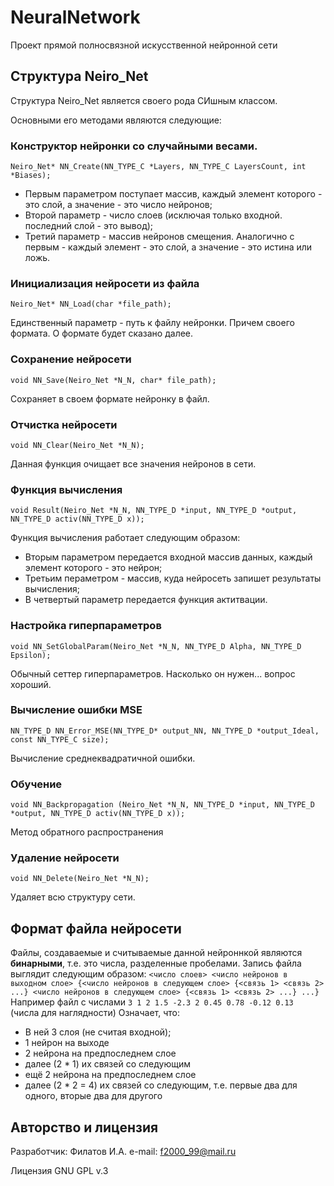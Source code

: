 # NeuralNetwork
Проект прямой полносвязной искусственной нейронной сети

## Структура Neiro_Net

Структура Neiro_Net является своего рода СИшным классом.

Основными его методами являются следующие:

### Конструктор нейронки со случайными весами.

`Neiro_Net* NN_Create(NN_TYPE_C *Layers, NN_TYPE_C LayersCount, int *Biases);`

* Первым параметром поступает массив, каждый элемент которого - это слой, а значение - это число нейронов;
* Второй параметр - число слоев (исключая только входной. последний слой - это вывод);
* Третий параметр - массив нейронов смещения. Аналогично с первым - каждый элемент - это слой, а значение - это истина или ложь.


### Инициализация нейросети из файла

`Neiro_Net* NN_Load(char *file_path);`

Единственный параметр - путь к файлу нейронки. Причем своего формата. О формате будет сказано далее.

### Сохранение нейросети

`void NN_Save(Neiro_Net *N_N, char* file_path);`

Сохраняет в своем формате нейронку в файл.

### Отчистка нейросети

`void NN_Clear(Neiro_Net *N_N);`

Данная функция очищает все значения нейронов в сети.

### Функция вычисления

`void Result(Neiro_Net *N_N, NN_TYPE_D *input, NN_TYPE_D *output, NN_TYPE_D activ(NN_TYPE_D x));`

Функция вычисления работает следующим образом:
* Вторым параметром передается входной массив данных, каждый элемент которого - это нейрон;
* Третьим пераметром - массив, куда нейросеть запишет результаты вычисления;
* В четвертый параметр передается функция актитвации.

### Настройка гиперпараметров

`void NN_SetGlobalParam(Neiro_Net *N_N, NN_TYPE_D Alpha, NN_TYPE_D Epsilon);`

Обычный сеттер гиперпараметров. Насколько он нужен... вопрос хороший.

### Вычисление ошибки MSE

`NN_TYPE_D NN_Error_MSE(NN_TYPE_D* output_NN, NN_TYPE_D *output_Ideal,
                       const NN_TYPE_C size);`

Вычисление среднеквадратичной ошибки.

### Обучение

`void NN_Backpropagation (Neiro_Net *N_N, NN_TYPE_D *input, NN_TYPE_D *output,
                          NN_TYPE_D activ(NN_TYPE_D x));`
                          
Метод обратного распространения

### Удаление нейросети

`void NN_Delete(Neiro_Net *N_N);`

Удаляет всю структуру сети.

## Формат файла нейросети
Файлы, создаваемые и считываемые данной нейроннкой являются **бинарными**, т.е. это числа, разделенные пробелами.
Запись файла выглядит следующим образом:
`<число слоев> <число нейронов в выходном слое> {<число нейронов в следующем слое> {<связь 1> <связь 2> ...} <число нейронов в следующем слое> {<связь 1> <связь 2> ...} ...}`
Например файл с числами `3 1 2 1.5 -2.3 2 0.45 0.78 -0.12 0.13 ` (числа для наглядности) Означает, что:
* В ней 3 слоя (не считая входной);
* 1 нейрон на выходе
* 2 нейрона на предпоследнем слое
* далее (2 * 1) их связей со следующим
* ещё 2 нейрона на предпоследнем слое
* далее (2 * 2 = 4) их связей со следующим, т.е. первые два для одного, вторые два для другого


## Авторство и лицензия

Разработчик: Филатов И.А.
e-mail: f2000_99@mail.ru

Лицензия GNU GPL v.3
